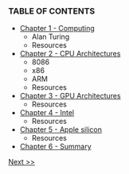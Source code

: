 ### TABLE OF CONTENTS

* [Chapter 1 - Computing](020-chapter-01.md)
  * Alan Turing
  * Resources
* [Chapter 2 - CPU Architectures](030-chapter-02.md)
  * 8086
  * x86
  * ARM
  * Resources
* [Chapter 3 - GPU Architectures](040-chapter-03.md)
  * Resources
* [Chapter 4 - Intel](050-chapter-04.md)
  * Resources
* [Chapter 5 - Apple silicon](060-chapter-05.md)
  * Resources
* [Chapter 6 - Summary](070-chapter-06.md)

[Next >>](010-chapter-00.md)
